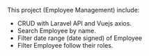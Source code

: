 This project (Employee Management) include:
- CRUD with Laravel API and Vuejs axios.
- Search Employee by name.
- Filter date range (date signed) of Employee
- Filter Employee follow their roles.
